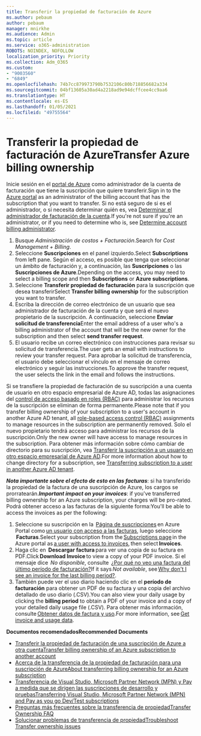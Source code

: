 ```yaml
---
title: Transferir la propiedad de facturación de Azure
ms.author: pebaum
author: pebaum
manager: mnirkhe
ms.audience: Admin
ms.topic: article
ms.service: o365-administration
ROBOTS: NOINDEX, NOFOLLOW
localization_priority: Priority
ms.collection: Adm_O365
ms.custom:
- "9003560"
- "6849"
ms.openlocfilehash: 74b7cc879973790b7532106c80b718856682a334
ms.sourcegitcommit: 04bf13605a30ad4a2218ad9e94dcffcee4cc9aa6
ms.translationtype: HT
ms.contentlocale: es-ES
ms.lasthandoff: 01/05/2021
ms.locfileid: "49755564"
---
```

# <a name="transfer-azure-billing-ownership"></a><span data-ttu-id="669d9-102">Transferir la propiedad de facturación de Azure</span><span class="sxs-lookup"><span data-stu-id="669d9-102">Transfer Azure billing ownership</span></span>

<span data-ttu-id="669d9-103">Inicie sesión en el [portal de Azure](https://portal.azure.com/) como administrador de la cuenta de facturación que tiene la suscripción que quiere transferir.</span><span class="sxs-lookup"><span data-stu-id="669d9-103">Sign in to the [Azure portal](https://portal.azure.com/) as an administrator of the billing account that has the subscription that you want to transfer.</span></span> <span data-ttu-id="669d9-104">Si no está seguro de si es el administrador, o si necesita determinar quién es, vea [Determinar el administrador de facturación de la cuenta](https://docs.microsoft.com/azure/cost-management-billing/understand/subscription-transfer#whoisaa).</span><span class="sxs-lookup"><span data-stu-id="669d9-104">If you're not sure if you're an administrator, or if you need to determine who is, see [Determine account billing administrator](https://docs.microsoft.com/azure/cost-management-billing/understand/subscription-transfer#whoisaa).</span></span>

1. <span data-ttu-id="669d9-105">Busque _Administración de costos + Facturación_.</span><span class="sxs-lookup"><span data-stu-id="669d9-105">Search for _Cost Management + Billing_.</span></span>
1. <span data-ttu-id="669d9-106">Seleccione **Suscripciones** en el panel izquierdo.</span><span class="sxs-lookup"><span data-stu-id="669d9-106">Select **Subscriptions** from left pane.</span></span> <span data-ttu-id="669d9-107">Según el acceso, es posible que tenga que seleccionar un ámbito de facturación y, a continuación, las **Suscripciones** o las **Suscripciones de Azure**.</span><span class="sxs-lookup"><span data-stu-id="669d9-107">Depending on the access, you may need to select a billing scope and then **Subscriptions** or **Azure subscriptions**.</span></span>
1. <span data-ttu-id="669d9-108">Seleccione **Transferir propiedad de facturación** para la suscripción que desea transferir</span><span class="sxs-lookup"><span data-stu-id="669d9-108">Select **Transfer billing ownership** for the subscription you want to transfer.</span></span>
1. <span data-ttu-id="669d9-109">Escriba la dirección de correo electrónico de un usuario que sea administrador de facturación de la cuenta y que será el nuevo propietario de la suscripción. A continuación, seleccione **Enviar solicitud de transferencia**</span><span class="sxs-lookup"><span data-stu-id="669d9-109">Enter the email address of a user who's a billing administrator of the account that will be the new owner for the subscription and then select **send transfer request**.</span></span>
1. <span data-ttu-id="669d9-110">El usuario recibe un correo electrónico con instrucciones para revisar su solicitud de transferencia.</span><span class="sxs-lookup"><span data-stu-id="669d9-110">The user gets an email with instructions to review your transfer request.</span></span> <span data-ttu-id="669d9-111">Para aprobar la solicitud de transferencia, el usuario debe seleccionar el vínculo en el mensaje de correo electrónico y seguir las instrucciones.</span><span class="sxs-lookup"><span data-stu-id="669d9-111">To approve the transfer request, the user selects the link in the email and follows the instructions.</span></span>

<span data-ttu-id="669d9-112">Si se transfiere la propiedad de facturación de su suscripción a una cuenta de usuario en otro espacio empresarial de Azure AD, todas las asignaciones del [control de acceso basado en roles (RBAC)](https://docs.microsoft.com/azure/role-based-access-control/overview?WT.mc_id=Portal-Microsoft_Azure_Support) para administrar los recursos de la suscripción se eliminan de forma permanente.</span><span class="sxs-lookup"><span data-stu-id="669d9-112">Please note that if you transfer billing ownership of your subscription to a user's account in another Azure AD tenant, all [role-based access control (RBAC)](https://docs.microsoft.com/azure/role-based-access-control/overview?WT.mc_id=Portal-Microsoft_Azure_Support) assignments to manage resources in the subscription are permanently removed.</span></span> <span data-ttu-id="669d9-113">Solo el nuevo propietario tendrá acceso para administrar los recursos de la suscripción.</span><span class="sxs-lookup"><span data-stu-id="669d9-113">Only the new owner will have access to manage resources in the subscription.</span></span> <span data-ttu-id="669d9-114">Para obtener más información sobre cómo cambiar de directorio para su suscripción, vea [Transferir la suscripción a un usuario en otro espacio empresarial de Azure AD](https://docs.microsoft.com/azure/active-directory/managed-identities-azure-resources/known-issues?WT.mc_id=Portal-Microsoft_Azure_Support).</span><span class="sxs-lookup"><span data-stu-id="669d9-114">For more information about how to change directory for a subscription, see [Transferring subscription to a user in another Azure AD tenant](https://docs.microsoft.com/azure/active-directory/managed-identities-azure-resources/known-issues?WT.mc_id=Portal-Microsoft_Azure_Support).</span></span>

<span data-ttu-id="669d9-115">_**Nota importante sobre el efecto de esto en las facturas**_: si ha transferido la propiedad de la factura de una suscripción de Azure, los cargos se prorratearán.</span><span class="sxs-lookup"><span data-stu-id="669d9-115">_**Important impact on your invoices**_: if you've transferred billing ownership for an Azure subscription, your charges will be pro-rated.</span></span> <span data-ttu-id="669d9-116">Podrá obtener acceso a las facturas de la siguiente forma:</span><span class="sxs-lookup"><span data-stu-id="669d9-116">You'll be able to access the invoices as per the following:</span></span>  

1. <span data-ttu-id="669d9-117">Seleccione su suscripción en la  [Página de suscripciones](https://portal.azure.com/#blade/Microsoft_Azure_Billing/SubscriptionsBlade) en Azure Portal como [un usuario con acceso a las facturas](https://docs.microsoft.com/azure/cost-management-billing/manage/manage-billing-access?WT.mc_id=Portal-Microsoft_Azure_Support), luego seleccione  **Facturas**.</span><span class="sxs-lookup"><span data-stu-id="669d9-117">Select your subscription from the [Subscriptions page](https://portal.azure.com/#blade/Microsoft_Azure_Billing/SubscriptionsBlade) in the Azure portal as [a user with access to invoices](https://docs.microsoft.com/azure/cost-management-billing/manage/manage-billing-access?WT.mc_id=Portal-Microsoft_Azure_Support), then select **Invoices**.</span></span>
1. <span data-ttu-id="669d9-118">Haga clic en  **Descargar factura** para ver una copia de su factura en PDF.</span><span class="sxs-lookup"><span data-stu-id="669d9-118">Click **Download Invoice** to view a copy of your PDF invoice.</span></span> <span data-ttu-id="669d9-119">Si el mensaje dice  _No disponible_, consulte  [¿Por qué no veo una factura del último período de facturación?](https://docs.microsoft.com/azure/cost-management-billing/manage/download-azure-invoice-daily-usage-date?WT.mc_id=Portal-Microsoft_Azure_Support#noinvoice)</span><span class="sxs-lookup"><span data-stu-id="669d9-119">If it says _Not available_, see [Why don't I see an invoice for the last billing period?](https://docs.microsoft.com/azure/cost-management-billing/manage/download-azure-invoice-daily-usage-date?WT.mc_id=Portal-Microsoft_Azure_Support#noinvoice).</span></span>
1. <span data-ttu-id="669d9-120">También puede ver el uso diario haciendo clic en el **período de facturación** para obtener un PDF de su factura y una copia del archivo detallado de uso diario (.CSV).</span><span class="sxs-lookup"><span data-stu-id="669d9-120">You can also view your daily usage by clicking the **billing period** to obtain a PDF of your invoice and a copy of your detailed daily usage file (.CSV).</span></span> <span data-ttu-id="669d9-121">Para obtener más información, consulte [Obtener datos de factura y uso](https://docs.microsoft.com/azure/cost-management-billing/manage/download-azure-invoice-daily-usage-date?WT.mc_id=Portal-Microsoft_Azure_Support).</span><span class="sxs-lookup"><span data-stu-id="669d9-121">For more information, see [Get invoice and usage data](https://docs.microsoft.com/azure/cost-management-billing/manage/download-azure-invoice-daily-usage-date?WT.mc_id=Portal-Microsoft_Azure_Support).</span></span>

<span data-ttu-id="669d9-122">**Documentos recomendados**</span><span class="sxs-lookup"><span data-stu-id="669d9-122">**Recommended Documents**</span></span>

- [<span data-ttu-id="669d9-123">Transferir la propiedad de facturación de una suscripción de Azure a otra cuenta</span><span class="sxs-lookup"><span data-stu-id="669d9-123">Transfer billing ownership of an Azure subscription to another account</span></span>](https://docs.microsoft.com/azure/cost-management-billing/manage/billing-subscription-transfer)
- [<span data-ttu-id="669d9-124">Acerca de la transferencia de la propiedad de facturación para una suscripción de Azure</span><span class="sxs-lookup"><span data-stu-id="669d9-124">About transferring billing ownership for an Azure subscription</span></span>](https://docs.microsoft.com//azure/cost-management-billing/understand/subscription-transfer)
- [<span data-ttu-id="669d9-125">Transferencia de Visual Studio, Microsoft Partner Network (MPN) y Pay a medida que se dirigen las suscripciones de desarrollo y pruebas</span><span class="sxs-lookup"><span data-stu-id="669d9-125">Transferring Visual Studio, Microsoft Partner Network (MPN) and Pay as you go Dev/Test subscriptions</span></span>](https://docs.microsoft.com/azure/billing/billing-subscription-transfer?WT.mc_id=Portal-Microsoft_Azure_Support#transferring-visual-studio-microsoft-partner-network-mpn-and-pay-as-you-go-devtest-subscriptions)
- [<span data-ttu-id="669d9-126">Preguntas más frecuentes sobre la transferencia de propiedad</span><span class="sxs-lookup"><span data-stu-id="669d9-126">Transfer Ownership FAQ</span></span>](https://docs.microsoft.com/azure/billing/billing-subscription-transfer?WT.mc_id=Portal-Microsoft_Azure_Support#frequently-asked-questions-faq-for-senders)
- [<span data-ttu-id="669d9-127">Solucionar problemas de transferencia de propiedad</span><span class="sxs-lookup"><span data-stu-id="669d9-127">Troubleshoot Transfer ownership issues</span></span>](https://docs.microsoft.com/azure/billing/billing-subscription-transfer?WT.mc_id=Portal-Microsoft_Azure_Support#troubleshooting)
